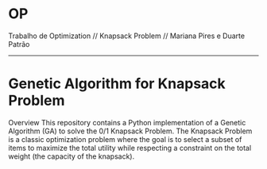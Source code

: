 # OP
Trabalho de Optimization // Knapsack Problem // Mariana Pires e Duarte Patrão

-----------------

# Genetic Algorithm for Knapsack Problem

Overview
This repository contains a Python implementation of a Genetic Algorithm (GA) to solve the 0/1 Knapsack Problem. The Knapsack Problem is a classic optimization problem where the goal is to select a subset of items to maximize the total utility while respecting a constraint on the total weight (the capacity of the knapsack).
